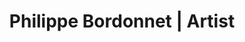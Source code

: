 ---
layout: layout.11ty.js
title: Philippe Bordonnet | Artist
sections:

  - type: "landing"
    content:
      id:
      background: "/bg.jpg"
      title: PHILIPPE BORDONNET
      subTitle: Philippe Bordonnet | Artist
      button:
        - text: EXPOSITION
          href: "/en-GB/index.html#expo"
        - text: WORK
          href: "/en-GB/artwork"

  - type: "header"
    content:
      id:
      logo: "/logo.png"

  - type: "simpleText"
    content:
      id:
      text: | 
        # PHILIPPE BORDONNET, PAINTER  

        Inspired, **Philippe Bordonnet** appears to impose colors and movements
        to wash over him free of restraints, withthe energy of life
        and the occasionally extravagant daze of spontaneous emotions !  
        &nbsp;  
        **HIS EXPRESSION REMAINS THAT OF A FIGURATIVE ABSTRACTION**

  - type: "textAndImage"
    content:
      id: expo
      imageWidth: 55
      banner: EXPOSITION(S)
      image: "/expo.jpg"
      text: | 
        ## When ? Where ?  
        ### • Kunst Unter Uns Gallerie  
        Basler Strasse 27  
        79540 Lörrach (Germany)  
        [+33 612 56 73 15](tel:0033612567315)  
        [kunst@kunst-unter-uns.de](mailto:kunst@kunst-unter-uns.de)  

        ### • PcaGalleryArt || Artistic Agency-Gallery  
        [pcagalleryart.com](https://pcagalleryart.com)  
        [+34 655 94 52 46](tel:0034655945246)  
        [pcagalleryart@gmail.com](mailto:pcagalleryart@gmail.com)  

        ### • B.Arte Galeria  
        Individual Exposition  
        Alicante (Spain)  
        September 2-30, 2022  

        ### • Jean-Luc Moreau Galerie  
        Collective Exposition  
        Lille (France)  
        [+33 610 16 74 16](tel:0033610167416)  
        [contact@galeriejlmoreau.fr](mailto:contact@galeriejlmoreau.fr)  
        From April 1, 2022  

  - type: "simpleText"
    content:
      id:
      text: | 
        # PHILIPPE BORDONNET  

        Inspired, **Philippe Bordonnet** appears to impose colors and movements to wash over him free of restraints, with the energy of life and the occasionally extravagant daze of spontaneous emotions !  
        &nbsp;  
        **HIS EXPRESSION REMAINS THAT OF A FIGURATIVE ABSTRACTION**  
        &nbsp;  
        The truths he expresses seem to frame his "gestures" and offer a contemporary poetry that permits us some jubilant lapses.  
        &nbsp;  
        This man loves life, and knows to explore and understand it. No doubt therein lie his inspirations, his fulgurances.
        Nature, people, their attidudes... It is thus, without restraint, that he reaches out to his destination and presents us with an " introductory scene" which for us, the viewers, will be a formidable and evident journey of emotions and excitements....  
        &nbsp;  
        **Born in 1973 in Ingwiller (Alsace-France) / Gallery owner/Artist/ Inspirations, Gerhard Richter and Franz Kline**  

  - type: "footer"
    content:
      id: footer
---